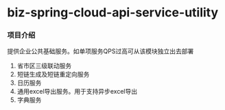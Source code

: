 # biz-spring-cloud-api-service-utility
 
### 项目介绍
提供企业公共基础服务。如单项服务QPS过高可从该模块独立出去部署

1. 省市区三级联动服务  
2. 短链生成及短链重定向服务  
3. 日历服务  
4. 通用excel导出服务。用于支持异步excel导出  
5. 字典服务